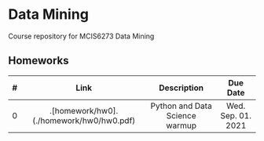 
# Data Mining

Course repository for MCIS6273 Data Mining

## Homeworks

| # | Link | Description | Due Date |
|:-:| :--: | :---------: | :------: |
| 0 | .[homework/hw0].(./homework/hw0/hw0.pdf) | Python and Data Science warmup | Wed. Sep. 01. 2021 |


